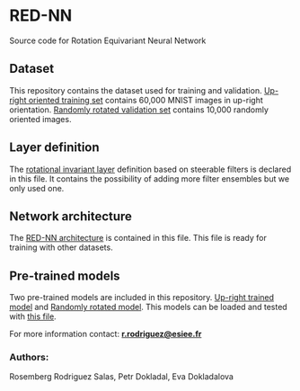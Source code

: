 # RED-NN
Source code for Rotation Equivariant Neural Network

## Dataset
This repository contains the dataset used for training and validation. [Up-right oriented training set](../blob/master/MNIST_UR_train.npz) contains 60,000 MNIST images in up-right orientation. [Randomly rotated validation set](../blob/master/MNIST_RR_test.npz) contains 10,000 randomly oriented images. 


## Layer definition
The [rotational invariant layer](../blob/master/layer_definition.py) definition based on steerable filters is declared in this file. It contains the possibility of adding more filter ensembles but we only used one.

## Network architecture
The [RED-NN architecture](../blob/master/layer_definition.py) is contained in this file. This file is ready for training with other datasets.

## Pre-trained models
Two pre-trained models are included in this repository. [Up-right trained model](../blob/master/URT_REDNN_16.h5) and [Randomly rotated model](../blob/master/RRT_REDNN_16.h5). This models can be loaded and tested with [this file](../blob/master/load_model.py).


For more information contact: **r.rodriguez@esiee.fr**

### Authors:
Rosemberg Rodriguez Salas, Petr Dokladal, Eva Dokladalova
